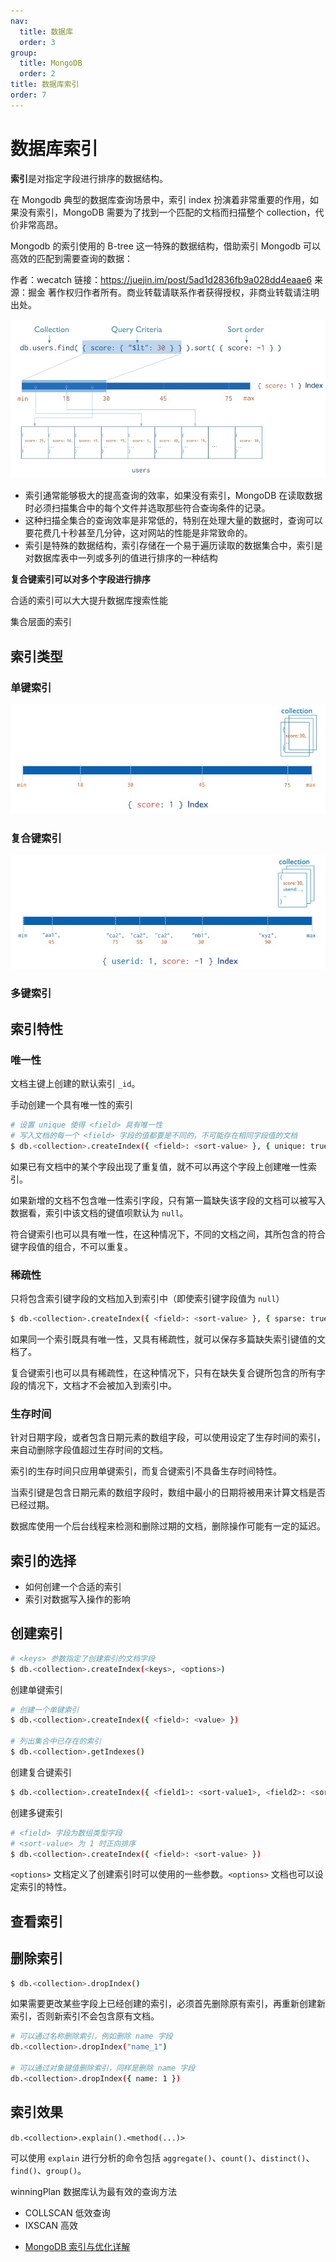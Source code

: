```yaml
---
nav:
  title: 数据库
  order: 3
group:
  title: MongoDB
  order: 2
title: 数据库索引
order: 7
---
```


# 数据库索引

**索引**是对指定字段进行排序的数据结构。

在 Mongodb 典型的数据库查询场景中，索引 index 扮演着非常重要的作用，如果没有索引，MongoDB 需要为了找到一个匹配的文档而扫描整个 collection，代价非常高昂。

Mongodb 的索引使用的 B-tree 这一特殊的数据结构，借助索引 Mongodb 可以高效的匹配到需要查询的数据：

作者：wecatch
链接：https://juejin.im/post/5ad1d2836fb9a028dd4eaae6
来源：掘金
著作权归作者所有。商业转载请联系作者获得授权，非商业转载请注明出处。

![](../../assets/mongodb/mongodb-indexes.jpg)

- 索引通常能够极大的提高查询的效率，如果没有索引，MongoDB 在读取数据时必须扫描集合中的每个文件并选取那些符合查询条件的记录。
- 这种扫描全集合的查询效率是非常低的，特别在处理大量的数据时，查询可以要花费几十秒甚至几分钟，这对网站的性能是非常致命的。
- 索引是特殊的数据结构，索引存储在一个易于遍历读取的数据集合中，索引是对数据库表中一列或多列的值进行排序的一种结构

**复合键索引可以对多个字段进行排序**

合适的索引可以大大提升数据库搜索性能

集合层面的索引

## 索引类型

### 单键索引

![](../../assets/mongodb/mongodb-single-index.jpg)

### 复合键索引

![](../../assets/mongodb/mongodb-compound-index.jpg)

### 多键索引

## 索引特性

### 唯一性

文档主键上创建的默认索引 `_id`。

手动创建一个具有唯一性的索引

```bash
# 设置 unique 使得 <field> 具有唯一性
# 写入文档的每一个 <field> 字段的值都要是不同的，不可能存在相同字段值的文档
$ db.<collection>.createIndex({ <field>: <sort-value> }, { unique: true })
```

如果已有文档中的某个字段出现了重复值，就不可以再这个字段上创建唯一性索引。

如果新增的文档不包含唯一性索引字段，只有第一篇缺失该字段的文档可以被写入数据看，索引中该文档的键值呗默认为 `null`。

符合键索引也可以具有唯一性，在这种情况下，不同的文档之间，其所包含的符合键字段值的组合，不可以重复。

### 稀疏性

只将包含索引键字段的文档加入到索引中（即使索引键字段值为 `null`）

```bash
$ db.<collection>.createIndex({ <field>: <sort-value> }, { sparse: true })
```

如果同一个索引既具有唯一性，又具有稀疏性，就可以保存多篇缺失索引键值的文档了。

复合键索引也可以具有稀疏性，在这种情况下，只有在缺失复合键所包含的所有字段的情况下，文档才不会被加入到索引中。

### 生存时间

针对日期字段，或者包含日期元素的数组字段，可以使用设定了生存时间的索引，来自动删除字段值超过生存时间的文档。

索引的生存时间只应用单键索引，而复合键索引不具备生存时间特性。

当索引键是包含日期元素的数组字段时，数组中最小的日期将被用来计算文档是否已经过期。

数据库使用一个后台线程来检测和删除过期的文档，删除操作可能有一定的延迟。

## 索引的选择

- 如何创建一个合适的索引
- 索引对数据写入操作的影响

## 创建索引

```bash
# <keys> 参数指定了创建索引的文档字段
$ db.<collection>.createIndex(<keys>, <options>)


```

创建单键索引

```bash
# 创建一个单键索引
$ db.<collection>.createIndex({ <field>: <value> })

# 列出集合中已存在的索引
$ db.<collection>.getIndexes()
```

创建复合键索引

```bash
$ db.<collection>.createIndex({ <field1>: <sort-value1>, <field2>: <sort-value2> })
```

创建多键索引

```bash
# <field> 字段为数组类型字段
# <sort-value> 为 1 时正向排序
$ db.<collection>.createIndex({ <field>: <sort-value> })
```

`<options>` 文档定义了创建索引时可以使用的一些参数。`<options>` 文档也可以设定索引的特性。

## 查看索引

## 删除索引

```bash
$ db.<collection>.dropIndex()
```

如果需要更改某些字段上已经创建的索引，必须首先删除原有索引，再重新创建新索引，否则新索引不会包含原有文档。

```bash
# 可以通过名称删除索引，例如删除 name 字段
db.<collection>.dropIndex("name_1")

# 可以通过对象键值删除索引，同样是删除 name 字段
db.<collection>.dropIndex({ name: 1 })
```

## 索引效果

`db.<collection>.explain().<method(...)>`

可以使用 `explain` 进行分析的命令包括 `aggregate()`、`count()`、`distinct()`、`find()`、`group()`。

winningPlan 数据库认为最有效的查询方法

- COLLSCAN 低效查询
- IXSCAN 高效

* [MongoDB 索引与优化详解](https://juejin.im/post/5cc455f5f265da0389329c3b)
